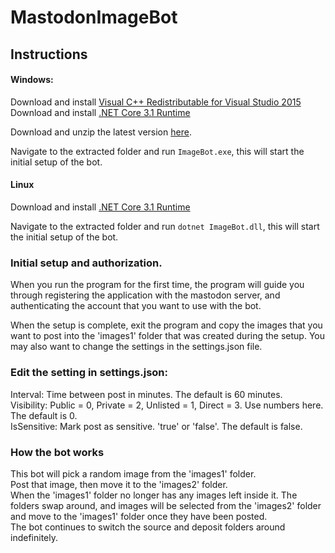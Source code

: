 # MastodonImageBot

## Instructions

#### Windows:
Download and install [Visual C++ Redistributable for Visual Studio 2015](https://www.microsoft.com/en-in/download/details.aspx?id=48145)
Download and install [.NET Core 3.1 Runtime](https://dotnet.microsoft.com/en-us/download/dotnet/thank-you/runtime-3.1.22-windows-x64-installer)  

Download and unzip the latest version [here](https://github.com/dinomar/MastodonImageBot/releases/tag/V1.0.0).

Navigate to the extracted folder and run `ImageBot.exe`, this will start the initial setup of the bot.

#### Linux
Download and install [.NET Core 3.1 Runtime](https://docs.microsoft.com/en-us/dotnet/core/install/linux-ubuntu)  

Navigate to the extracted folder and run `dotnet ImageBot.dll`, this will start the initial setup of the bot.

### Initial setup and authorization.

When you run the program for the first time, the program will guide you through registering the application with the mastodon server, and authenticating the account that you want to use with the bot.

When the setup is complete, exit the program and copy the images that you want to post into the 'images1' folder that was created during the setup. You may also want to change the settings in the settings.json file.

### Edit the setting in settings.json:
Interval: Time between post in minutes. The default is 60 minutes.  
Visibility: Public = 0, Private = 2, Unlisted = 1, Direct = 3. Use numbers here. The default is 0.  
IsSensitive: Mark post as sensitive. 'true' or 'false'. The default is false.  

### How the bot works
This bot will pick a random image from the 'images1' folder.  
Post that image, then move it to the 'images2' folder.  
When the 'images1' folder no longer has any images left inside it. The folders swap around, and images will be selected from the 'images2' folder and move to the 'images1' folder once they have been posted.  
The bot continues to switch the source and deposit folders around indefinitely.  
